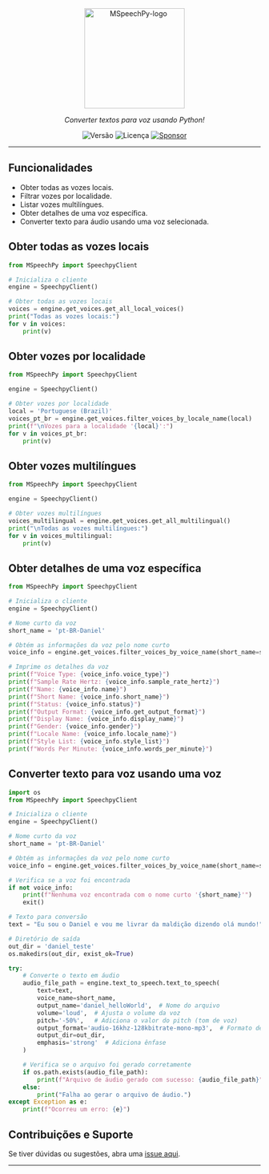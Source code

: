 <div align="center">
<img src="assets/MSpeechPy.png" alt="MSpeechPy-logo" width="200"/>

<i>Converter textos para voz usando Python!</i>  


![Versão](https://img.shields.io/badge/version-0.0.6-orange)
![Licença](https://img.shields.io/badge/license-MIT-orange)
[![Sponsor](https://img.shields.io/badge/💲Donate-yellow)](https://apoia.se/paulocesar-dev404)

</div>
    
  
---

## Funcionalidades

- Obter todas as vozes locais.
- Filtrar vozes por localidade.
- Listar vozes multilíngues.
- Obter detalhes de uma voz específica.
- Converter texto para áudio usando uma voz selecionada.

## Obter todas as vozes locais

```python
from MSpeechPy import SpeechpyClient

# Inicializa o cliente
engine = SpeechpyClient()

# Obter todas as vozes locais
voices = engine.get_voices.get_all_local_voices()  
print("Todas as vozes locais:")
for v in voices:
    print(v)
```

## Obter vozes por localidade

```python
from MSpeechPy import SpeechpyClient

engine = SpeechpyClient()

# Obter vozes por localidade
local = 'Portuguese (Brazil)'
voices_pt_br = engine.get_voices.filter_voices_by_locale_name(local)  
print(f"\nVozes para a localidade '{local}':")
for v in voices_pt_br:
    print(v)
```

## Obter vozes multilíngues

```python
from MSpeechPy import SpeechpyClient

engine = SpeechpyClient()

# Obter vozes multilíngues
voices_multilingual = engine.get_voices.get_all_multilingual()  
print("\nTodas as vozes multilíngues:")
for v in voices_multilingual:
    print(v)
```

## Obter detalhes de uma voz específica

```python
from MSpeechPy import SpeechpyClient

# Inicializa o cliente
engine = SpeechpyClient()

# Nome curto da voz
short_name = 'pt-BR-Daniel'

# Obtém as informações da voz pelo nome curto
voice_info = engine.get_voices.filter_voices_by_voice_name(short_name=short_name)

# Imprime os detalhes da voz
print(f"Voice Type: {voice_info.voice_type}")
print(f"Sample Rate Hertz: {voice_info.sample_rate_hertz}")
print(f"Name: {voice_info.name}")
print(f"Short Name: {voice_info.short_name}")
print(f"Status: {voice_info.status}")
print(f"Output Format: {voice_info.get_output_format}")
print(f"Display Name: {voice_info.display_name}")
print(f"Gender: {voice_info.gender}")
print(f"Locale Name: {voice_info.locale_name}")
print(f"Style List: {voice_info.style_list}")
print(f"Words Per Minute: {voice_info.words_per_minute}")
```

## Converter texto para voz usando uma voz

```python
import os
from MSpeechPy import SpeechpyClient

# Inicializa o cliente
engine = SpeechpyClient()

# Nome curto da voz
short_name = 'pt-BR-Daniel'

# Obtém as informações da voz pelo nome curto
voice_info = engine.get_voices.filter_voices_by_voice_name(short_name=short_name)

# Verifica se a voz foi encontrada
if not voice_info:
    print(f"Nenhuma voz encontrada com o nome curto '{short_name}'")
    exit()

# Texto para conversão
text = "Eu sou o Daniel e vou me livrar da maldição dizendo olá mundo!"

# Diretório de saída
out_dir = 'daniel_teste'
os.makedirs(out_dir, exist_ok=True)

try:
    # Converte o texto em áudio
    audio_file_path = engine.text_to_speech.text_to_speech(
        text=text,
        voice_name=short_name,
        output_name='daniel_helloWorld',  # Nome do arquivo
        volume='loud',  # Ajusta o volume da voz
        pitch='-50%',   # Adiciona o valor do pitch (tom de voz)
        output_format='audio-16khz-128kbitrate-mono-mp3',  # Formato de saída
        output_dir=out_dir,
        emphasis='strong'  # Adiciona ênfase
    )

    # Verifica se o arquivo foi gerado corretamente
    if os.path.exists(audio_file_path):
        print(f"Arquivo de áudio gerado com sucesso: {audio_file_path}")
    else:
        print("Falha ao gerar o arquivo de áudio.")
except Exception as e:
    print(f"Ocorreu um erro: {e}")
```

## Contribuições e Suporte

Se tiver dúvidas ou sugestões, abra uma [issue aqui](https://github.com/PauloCesar-dev404/youtube_analyzer/issues).

---



